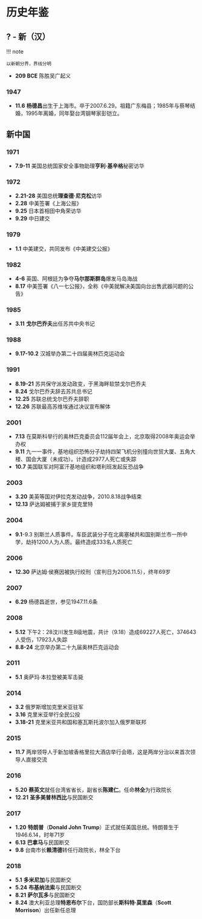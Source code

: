 # 历史年鉴

## ? - 新（汉）

!!! note

    以新朝分界，界线分明

* **209 BCE**  陈胜吴广起义

### 1947
* **11.6** **杨德昌**出生于上海市。卒于2007.6.29。祖籍广东梅县；1985年与蔡琴结婚，1995年离婚，同年娶台湾钢琴家彭铠立。

## 新中国

### 1971
* **7.9-11**  美国总统国家安全事物助理**亨利·基辛格**秘密访华

### 1972
* **2.21-28**  美国总统**理查德·尼克松**访华
* **2.28**     中美签署《上海公报》
* **9.25**     日本首相田中角荣访华
* **9.29**     中日建交

### 1979
* **1.1** 中美建交，共同发布《中美建交公报》

### 1982
* **4-6** 英国、阿根廷为争夺**马尔那斯群岛**爆发马岛海战
* **8.17** 中美签署《八一七公报》，全称《中美就解决美国向台出售武器问题的公告》

### 1985
* **3.11** **戈尔巴乔夫**出任苏共中央书记

### 1988
* **9.17-10.2** 汉城举办第二十四届奥林匹克运动会

### 1991
* **8.19-21** 苏共保守派发动政变，于黑海畔软禁戈尔巴乔夫
* **8.24** 戈尔巴乔夫辞去苏共总书记
* **12.25** 苏联总统戈尔巴乔夫辞职
* **12.26** 苏联最高苏维埃通过决议宣布解体

### 2001
* **7.13** 在莫斯科举行的奥林匹克委员会112届年会上，北京取得2008年奥运会举办权
* **9.11** 九一一事件，基地组织恐怖分子劫持四架飞机分别撞向世贸大厦、五角大楼、国会大厦（未成功）。计造成2977人死亡或失踪
* **10.7** 美国联军对阿富汗基地组织和塔利班发起反恐战争

### 2003
* **3.20** 美英等国对伊拉克发动战争，2010.8.18战争结束
* **12.13** 萨达姆被捕于家乡提克里特

### 2004
* **9.1**-9.3 别斯兰人质事件。车臣武装分子在北奥塞梯共和国别斯兰市一所中学，劫持1200人为人质。最终造成333名人质死亡

### 2006
* **12.30** 萨达姆·侯赛因被执行绞刑（宣判日为2006.11.5），终年69岁

### 2007
* **6.29** 杨德昌逝世，参见1947.11.6条

### 2008
* **5.12** 下午2：28汶川发生8级地震，共计（9.18）造成69227人死亡，374643人受伤，17923人失踪
* **8.8-24** 北京举办第二十九届奥林匹克运动会

### 2011
* **5.1** 奥萨玛·本拉登被美军击毙

### 2014
* **3.2** 俄罗斯增加克里米亚驻军
* **3.16** 克里米亚举行全民公投
* **3.18-21** 克里米亚共和国和塞瓦斯托波尔加入俄罗斯联邦

### 2015
* **11.7** 两岸领导人于新加坡香格里拉大酒店举行会晤，这是两岸分治以来首次领导人直接交流

### 2016
* **5.20** **蔡英文**就任台湾省省长，副省长**陈建仁**。任命**林全**为行政院长
* **12.21** **圣多美普林西比**与民国断交

### 2017
* **1.20** **特朗普**（**Donald John Trump**）正式就任美国总统。特朗普生于1946.6.14，时年71岁
* **6.13** **巴拿马**与民国断交
* **9.8** 台南市长**赖清德**转任行政院长，林全下台

### 2018
* **5.1** **多米尼加**与民国断交
* **5.24** **布基纳法索**与民国断交
* **8.21** **萨尔瓦多**与民国断交
* **8.24** 澳大利亚总理**特恩布尔**下台，国防部长**斯科特·莫里森**（**Scott Morrison**）出任新任总理

